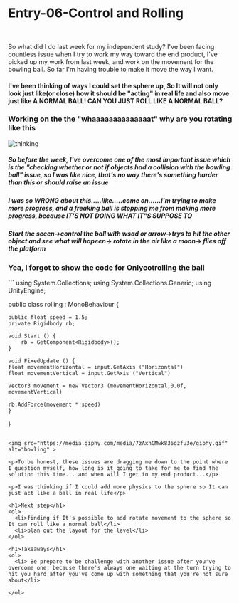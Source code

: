 # Entry-06-Control and Rolling
<br>

So what did I do last week for my independent study? I've been facing countless issue when I try to work my way toward the end product, I've picked up my work from last week, and work on the movement for the bowling ball. So far I'm having trouble to make it move the way I want.

<h4>I've been thinking of ways I could set the sphere up, So It will not only look just like(or close) how it should be "acting" in real life and also move just like A NORMAL BALL! CAN YOU JUST ROLL LIKE A NORMAL BALL?</h4>


<h3>Working on the the "whaaaaaaaaaaaaaat" why are you rotating like this</h3>
<img src="https://giphy.com/gifs/teamcoco-crying-cry-l2JhtKtDWYNKdRpoA" alt="thinking" >

<h5>So before the week, I've overcome one of the most important issue which is the "checking whether or not if objects had a collision with the bowling ball" issue, so I was like nice, that's no way there's something harder than this or should raise an issue</h5>
<h5>I was so <strong>WRONG</strong> about this.....like.....come on......I'm trying to make more progress, and a freaking ball is stopping me from making more progress, because <strong>IT'S NOT DOING WHAT IT"S SUPPOSE TO</strong></h5>
<h5> Start the sceen->control the ball with wsad or arrow->trys to hit the other object and see what will hapeen-> rotate in the air like a moon-> flies off the platform</h5>

<h3>Yea, I forgot to show the code for <strong>Only</strong>cotrolling the ball</h3>
```
using System.Collections;
using System.Collections.Generic;
using UnityEngine;

public class rolling : MonoBehaviour {
    
    public float speed = 1.5;
    private Rigidbody rb;
    
    void Start () {
        rb = GetComponent<Rigidbody>();
    }
    
    void FixedUpdate () {
    float movementHorizontal = input.GetAxis ("Horizontal")    
    float movementVertical = input.GetAxis ("Vertical")    
        
    Vector3 movement = new Vector3 (movementHorizontal,0.0f, movementVertical)    
        
    rb.AddForce(movement * speed)    
    }
    
    
}
```

<img src="https://media.giphy.com/media/7zAxhCMwk836gzfu3e/giphy.gif" alt="bowling" >

<p>To be honest, these issues are dragging me down to the point where I question myself, how long is it going to take for me to find the solution this time... and when will I get to my end product...</p>

<p>I was thinking if I could add more physics to the sphere so It can just act like a ball in real life</p>

<h1>Next step</h1>
<ol>
  <li>finding if It's possible to add rotate movement to the sphere so It can roll like a normal ball</li>
  <li>plan out the layout for the level</li>
</ol>

<h1>Takeaways</h1>
<ol>
  <li> Be prepare to be challenge with another issue after you've overcome one, because there's always one waiting at the turn trying to hit you hard after you've come up with something that you're not sure about</li>
  
</ol>


